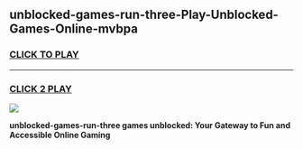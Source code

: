 
## unblocked-games-run-three-Play-Unblocked-Games-Online-mvbpa
<h3>
<a href="https://premium76.site?title=unblocked-games-run-three&ref=25A">CLICK TO PLAY</a></h3>
<hr>

<h3>
<a href="https://premium76.site?title=unblocked-games-run-three&ref=25A">CLICK 2 PLAY</a>
  
</h3>

<a href="https://premium76.site?title=unblocked-games-run-three&ref=25A"><img src="https://clearcache.store/games.png"></a>


**unblocked-games-run-three games unblocked: Your Gateway to Fun and Accessible Online Gaming**
